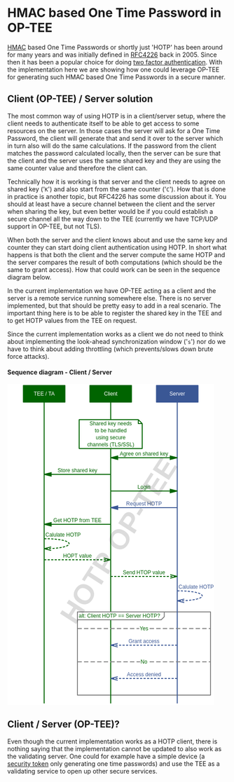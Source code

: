 # HMAC based One Time Password in OP-TEE
[HMAC] based One Time Passwords or shortly just 'HOTP' has been around for many
years and was initially defined in [RFC4226] back in 2005. Since then it has
been a popular choice for doing [two factor authentication]. With the
implementation here we are showing how one could leverage OP-TEE for generating
such HMAC based One Time Passwords in a secure manner.

## Client (OP-TEE) / Server solution
The most common way of using HOTP is in a client/server setup, where the client
needs to authenticate itself to be able to get access to some resources on the
server. In those cases the server will ask for a One Time Password, the client
will generate that and send it over to the server which in turn also will do the
same calculations. If the password from the client matches the password
calculated locally, then the server can be sure that the client and the server
uses the same shared key and they are using the same counter value and therefore
the client can.

Technically how it is working is that server and the client needs to agree on
shared key ('`K`') and also start from the same counter ('`C`'). How that is
done in practice is another topic, but RFC4226 has some discussion about it. You
should at least have a secure channel between the client and the server when
sharing the key, but even better would be if you could establish a secure
channel all the way down to the TEE (currently we have TCP/UDP support in
OP-TEE, but not TLS).

When both the server and the client knows about and use the same key and
counter they can start doing client authentication using HOTP. In short what
happens is that both the client and the server compute the same HOTP and the
server compares the result of both computations (which should be the same to
grant access). How that could work can be seen in the sequence diagram below.

In the current implementation we have OP-TEE acting as a client and the server
is a remote service running somewhere else. There is no server implemented, but
that should be pretty easy to add in a real scenario. The important thing here
is to be able to register the shared key in the TEE and to get HOTP values from
the TEE on request.

Since the current implementation works as a client we do not need to think about
implementing the look-ahead synchronization window ('`s`') nor do we have to
think about adding throttling (which prevents/slows down brute force attacks).

#### Sequence diagram - Client / Server
![Client Server based HOTP using OP-TEE](img/sequence_diagram_01.png?raw=true "Client Server based HOTP using OP-TEE")

##  Client / Server (OP-TEE)?
Even though the current implementation works as a HOTP client, there is nothing
saying that the implementation cannot be updated to also work as the validating
server. One could for example have a simple device (a [security token] only
generating one time passwords) and use the TEE as a validating service to open
up other secure services.

[HMAC]: https://en.wikipedia.org/wiki/Hash-based_message_authentication_code
<!--- The link below to mscgen.js.org should be updated when regenerating the image -->
[link to sequence diagram]: https://mscgen.js.org/?lang=xu&msc=msc%20%7B%0A%20%20wordwraparcs%3Doff%2C%0A%20%20hscale%3D%220.95%22%2C%0A%20%20watermark%3D%22HOTP%20OP-TEE%20%22%3B%0A%0A%20%20tee%20%5Blabel%3D%22TEE%20%2F%20TA%22%2C%20linecolor%3D%22darkgreen%22%2C%20textcolor%3D%22white%22%2C%20textbgcolor%3D%22darkgreen%22%2C%20arclinecolor%3D%22darkgreen%22%2C%20arctextcolor%3D%22darkgreen%22%5D%2C%0A%20%20client%20%5Blabel%3D%22Client%22%2C%20linecolor%3D%22darkgreen%22%2C%20textcolor%3D%22white%22%2C%20textbgcolor%3D%22darkgreen%22%2C%20arclinecolor%3D%22darkgreen%22%2C%20arctextcolor%3D%22darkgreen%22%5D%2C%0A%20%20server%20%5Blabel%3D%22Server%22%2C%20linecolor%3D%22%233a5795%22%2C%20textcolor%3D%22white%22%2C%20textbgcolor%3D%22%233a5795%22%2C%20arclinecolor%3D%22%233a5795%22%2C%20arctextcolor%3D%22%233a5795%22%5D%3B%0A%20%20%0A%20%20client%20note%20client%20%5Blabel%3D%22Shared%20key%20needs%5Cnto%20be%20handled%5Cnusing%20secure%5Cnchannels%20(TLS%2FSSL)%22%5D%3B%0A%20%20client%20%3C%3D%3E%20server%20%5Blabel%3D%22Agree%20on%20shared%20key%22%5D%3B%0A%20%20client%20%3D%3E%20tee%20%5Blabel%3D%22Store%20shared%20key%22%5D%3B%0A%20%20client%20%3D%3E%20server%20%5Blabel%3D%22Login%22%5D%3B%0A%20%20server%20%3D%3E%20client%20%5Blabel%3D%22Request%20HOTP%22%5D%3B%0A%20%20client%20%3D%3E%20tee%20%5Blabel%3D%22Get%20HOTP%20from%20TEE%22%5D%3B%0A%20%20tee%20%3E%3E%20tee%20%5Blabel%3D%22Calulate%20HOTP%22%5D%3B%0A%20%20tee%20%3E%3E%20client%20%5Blabel%3D%22HOPT%20value%22%5D%3B%0A%20%20client%20%3E%3E%20server%20%5Blabel%3D%22Send%20HTOP%20value%22%5D%3B%0A%20%20server%20%3E%3E%20server%20%5Blabel%3D%22Calulate%20HOTP%20locally%22%5D%3B%0A%20%20client%20alt%20server%20%5Blabel%3D%22Client%20HOTP%20%3D%3D%20Server%20HOTP%3F%22%2C%20linecolor%3D%22grey%22%2C%20textbgcolor%3D%22white%22%5D%20%7B%0A%20%20%09%0A%20%20%20%20---%20%5Blabel%3D%22Yes%22%2C%20linecolor%3Dgrey%2C%20textbgcolor%3Dwhite%5D%3B%0A%20%20%20%20server%20%3E%3E%20client%20%5Blabel%3D%22Grant%20access%22%5D%3B%0A%20%20%20%20%0A%20%20%20%20---%20%5Blabel%3D%22No%22%2C%20linecolor%3Dgrey%2C%20textbgcolor%3Dwhite%5D%3B%0A%20%20%20%20server%20%3E%3E%20client%20%5Blabel%3D%22Access%20denied%22%5D%3B%0A%20%20%7D%3B%0A%7D
[RFC4226]: https://www.ietf.org/rfc/rfc4226.txt
[security token]: https://en.wikipedia.org/wiki/Security_token
[two factor authentication]: https://en.wikipedia.org/wiki/Multi-factor_authentication
